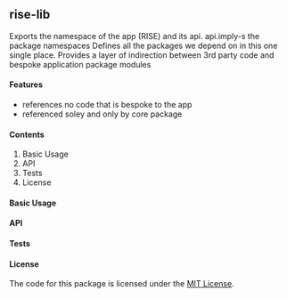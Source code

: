 ## rise-lib
Exports  the namespace of the app (RISE) and its api.
api.imply-s the package namespaces
Defines all the packages we depend on in this one single place.
Provides a layer of indirection between 3rd party code and bespoke application package modules

#### Features
- references no code that is bespoke to the app
- referenced soley and only by core package

#### Contents

1. Basic Usage
2. API
3. Tests
4. License

#### Basic Usage


#### API


#### Tests



#### License
The code for this package is licensed under the [MIT License](http://opensource.org/licenses/MIT).

